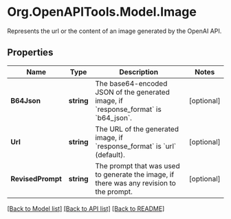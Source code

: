 # Org.OpenAPITools.Model.Image
Represents the url or the content of an image generated by the OpenAI API.

## Properties

Name | Type | Description | Notes
------------ | ------------- | ------------- | -------------
**B64Json** | **string** | The base64-encoded JSON of the generated image, if &#x60;response_format&#x60; is &#x60;b64_json&#x60;. | [optional] 
**Url** | **string** | The URL of the generated image, if &#x60;response_format&#x60; is &#x60;url&#x60; (default). | [optional] 
**RevisedPrompt** | **string** | The prompt that was used to generate the image, if there was any revision to the prompt. | [optional] 

[[Back to Model list]](../README.md#documentation-for-models) [[Back to API list]](../README.md#documentation-for-api-endpoints) [[Back to README]](../README.md)


